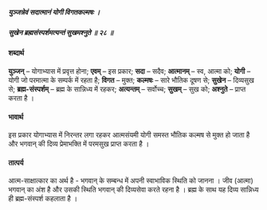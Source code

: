 ##### युञ्जन्नेवं सदात्मानं योगी विगतकल्मषः ।
##### सुखेन ब्रह्मसंस्पर्शमत्यन्तं सुखमश्नुते ॥ २८ ॥

#### शब्दार्थ

**युञ्जन्** – योगाभ्यास में प्रवृत्त होना; **एवम्** – इस प्रकार; **सदा** – सदैव; **आत्मानम्** – स्व, आत्मा को; **योगी** – योगी जो परमात्मा के सम्पर्क में रहता है; **विगत** – मुक्त; **कल्मषः** – सारे भौतिक दूषण से; **सुखेन** – दिव्यसुख से; **ब्रह्म-संस्पर्शम्** – ब्रह्म के सान्निध्य में रहकर; **अत्यन्तम्** – सर्वोच्च; **सुखम्** – सुख को; **अश्नुते** – प्राप्त करता है ।

#### भावार्थ

इस प्रकार योगाभ्यास में निरन्तर लगा रहकर आत्मसंयमी योगी समस्त भौतिक कल्मष से मुक्त हो जाता है और भगवान् की दिव्य प्रेमाभक्ति में परमसुख प्राप्त करता है ।

#### तात्पर्य

आत्म-साक्षात्कार का अर्थ है - भगवान् के सम्बन्ध में अपनी स्वाभाविक स्थिति को जानना । जीव (आत्मा) भगवान् का अंश है और उसकी स्थिति भगवान् की दिव्यसेवा करते रहना है । ब्रह्म के साथ यह दिव्य सान्निध्य ही ब्रह्म-संस्पर्श कहलाता है ।